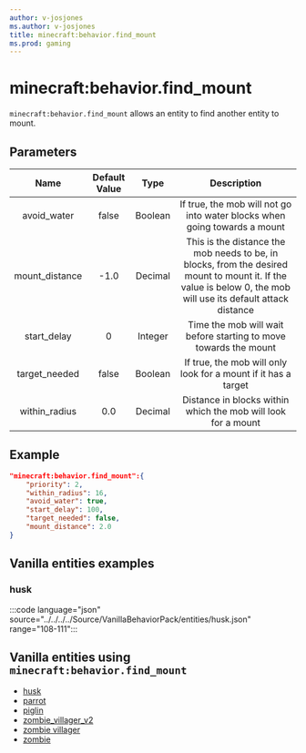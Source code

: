 ```yaml
---
author: v-josjones
ms.author: v-josjones
title: minecraft:behavior.find_mount
ms.prod: gaming
---
```


# minecraft:behavior.find_mount

`minecraft:behavior.find_mount` allows an entity to find another entity to mount.

## Parameters

|Name |Default Value  |Type  |Description  |
|:---------:|:---------:|:---------:|:---------:|
|avoid_water| false| Boolean|  If true, the mob will not go into water blocks when going towards a mount |
|mount_distance| -1.0| Decimal|  This is the distance the mob needs to be, in blocks, from the desired mount to mount it. If the value is below 0, the mob will use its default attack distance |
|start_delay| 0| Integer|  Time the mob will wait before starting to move towards the mount |
|target_needed| false| Boolean|  If true, the mob will only look for a mount if it has a target |
|within_radius| 0.0| Decimal| Distance in blocks within which the mob will look for a mount |

## Example

```json
"minecraft:behavior.find_mount":{
    "priority": 2,
    "within_radius": 16,
    "avoid_water": true,
    "start_delay": 100,
    "target_needed": false,
    "mount_distance": 2.0
}
```

## Vanilla entities examples

### husk

:::code language="json" source="../../../../Source/VanillaBehaviorPack/entities/husk.json" range="108-111":::

## Vanilla entities using `minecraft:behavior.find_mount`

- [husk](../../../../Source/VanillaFilterPack/entities/husk.md)
- [parrot](../../../../Source/VanillaBehaviorPack_Snippets/entities/parrot.md)
- [piglin](../../../../Source/VanillaBehaviorPack_Snippets/entities/piglin.md)
- [zombie_villager_v2](../../../../Source/VanillaBehaviorPack_Snippets/entities/zombie_villager_v2.md)
- [zombie villager](../../../../Source/VanillaBehaviorPack_Snippets/entities/zombie_villager.md)
- [zombie](../../../../Source/VanillaBehaviorPack_Snippets/entities/zombie.md)